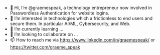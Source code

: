 - 👋 Hi, I’m @graemespeak, a technology entrepreneur now involved in Passwordless Authentication for website logins. 
- 👀 I’m interested in technologies which a frictionless to end users and secure them. In particular AI/ML, Cybersecurity, and Web. 
- 🌱 I’m currently learning ... 
- 💞️ I’m looking to collaborate on ...
- 📫 How to reach me via https://www.linkedin.com/in/graemespeak/  or https://twitter.com/graeme_speak

<!---
graemespeak/graemespeak is a ✨ special ✨ repository because its `README.md` (this file) appears on your GitHub profile.
You can click the Preview link to take a look at your changes.
--->
